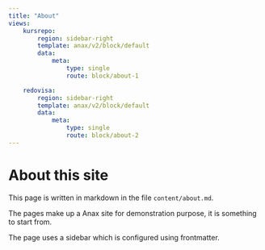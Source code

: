 ```yaml
---
title: "About"
views:
    kursrepo:
        region: sidebar-right
        template: anax/v2/block/default
        data:
            meta:
                type: single
                route: block/about-1

    redovisa:
        region: sidebar-right
        template: anax/v2/block/default
        data:
            meta:
                type: single
                route: block/about-2
---
```

About this site
==========================

This page is written in markdown in the file `content/about.md`.

The pages make up a Anax site for demonstration purpose, it is something to start from.

The page uses a sidebar which is configured using frontmatter.

